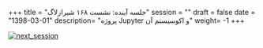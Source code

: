 
+++
title = "جلسه آینده: نشست ۱۶۸ شیرازلاگ"
session = ""
draft = false
date = "1398-03-01"
description= "پروژه Jupyter و اکوسیستم آن"
weight= -1
+++

[![next_session](../../img/posters/next_session.jpg)](../../img/posters/next_session.jpg)
